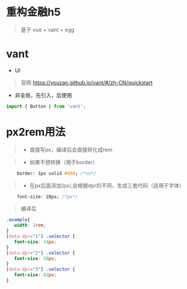 # 重构金融h5
> 基于 vue + vant + egg

# vant
- UI
> 官网 https://youzan.github.io/vant/#/zh-CN/quickstart
- 非全局，先引入，后使用
```js
import { Button } from 'vant';
``` 

# px2rem用法

> - 直接写px，编译后会直接转化成rem

> - 如果不想转换（用于border）

```css
    border: 1px solid #ddd; /*no*/
```

> - 在px后面添加/px/,会根据dpr的不同，生成三套代码（适用于字体）

```css
    font-size: 28px; /*px*/
```

> 编译后
 ```css
.example{
    width: 2rem;
}
[data-dpr="1"] .selector {
    font-size: 14px;
}
[data-dpr="2"] .selector {
    font-size: 28px;
}
[data-dpr="3"] .selector {
    font-size: 42px;
}
```